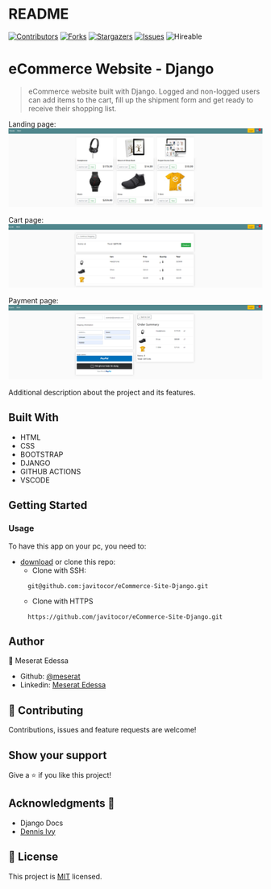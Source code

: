 # README
<!--
This README would normally document whatever steps are necessary to get the
application up and running.

Things you may want to c<!--
*** Thanks for checking out this README Template. If you have a suggestion that would
*** make this better, please fork the repo and create a pull request or simply open
*** an issue with the tag "enhancement".
*** Thanks again! Now go create something AMAZING! :D
-->

<!-- PROJECT SHIELDS -->
<!--
*** I'm using markdown "reference style" links for readability.
*** Reference links are enclosed in brackets [ ] instead of parentheses ( ).
*** See the bottom of this document for the declaration of the reference variables
*** for contributors-url, forks-url, etc. This is an optional, concise syntax you may use.
*** https://www.markdownguide.org/basic-syntax/#reference-style-links
-->
[![Contributors][contributors-shield]][contributors-url] 
[![Forks][forks-shield]][forks-url] 
[![Stargazers][stars-shield]][stars-url] 
[![Issues][issues-shield]][issues-url] 
![Hireable](https://cdn.rawgit.com/hiendv/hireable/master/styles/default/yes.svg) 

# eCommerce Website - Django

>  eCommerce website built with Django. Logged and non-logged users can add items to the cart, fill up the shipment form and get ready to receive their shopping list.

Landing page:
![screenshot](./assets/screenshot.png)

Cart page:
![screenshot](./assets/screenshot1.png)

Payment page:
![screenshot](./assets/screenshot2.png)

Additional description about the project and its features.

## Built With

- HTML 
- CSS
- BOOTSTRAP
- DJANGO
- GITHUB ACTIONS
- VSCODE

## Getting Started
### Usage
To have this app on your pc, you need to:
* [download](https://github.com/javitocor/eCommerce-Site-Django/archive/main.zip) or clone this repo:
  - Clone with SSH:
  ```
    git@github.com:javitocor/eCommerce-Site-Django.git
  ```
  - Clone with HTTPS
  ```
    https://github.com/javitocor/eCommerce-Site-Django.git
  ```

## Author

👤 Meserat Edessa 
- Github: [@meserat](https://github.com/meserat) 
- Linkedin: [Meserat Edessa](https://www.linkedin.com/in/meserat-edessa-2494421ba/) 

## 🤝 Contributing

Contributions, issues and feature requests are welcome!



## Show your support

Give a ⭐️ if you like this project!

## Acknowledgments 🚀

- Django Docs
- [Dennis Ivy](https://twitter.com/dennisivy11)

## 📝 License

This project is [MIT](lic.url) licensed.

<!-- MARKDOWN LINKS & IMAGES -->
<!-- https://www.markdownguide.org/basic-syntax/#reference-style-links -->
[contributors-shield]: https://img.shields.io/github/contributors/javitocor/eCommerce-Site-Django.svg?style=flat-square
[contributors-url]: https://github.com/javitocor/eCommerce-Site-Django/graphs/contributors
[forks-shield]: https://img.shields.io/github/forks/javitocor/eCommerce-Site-Django.svg?style=flat-square
[forks-url]: https://github.com/javitocor/eCommerce-Site-Django/network/members
[stars-shield]: https://img.shields.io/github/stars/javitocor/eCommerce-Site-Django.svg?style=flat-square
[stars-url]: https://github.com/javitocor/eCommerce-Site-Django/stargazers
[issues-shield]: https://img.shields.io/github/issues/javitocor/eCommerce-Site-Django.svg?style=flat-square
[issues-url]: https://github.com/javitocor/eCommerce-Site-Django/issuesover:

